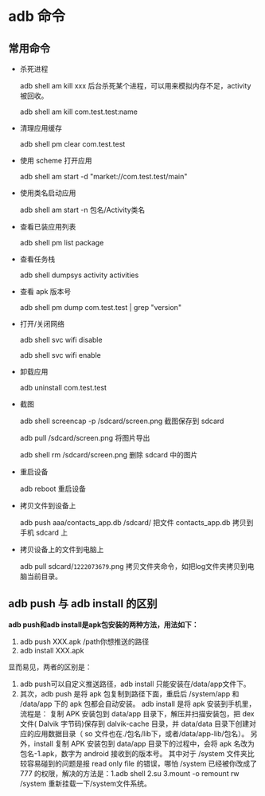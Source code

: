 # adb 命令

## 常用命令

* 杀死进程
  
  adb shell am kill xxx 后台杀死某个进程，可以用来模拟内存不足，activity 被回收。
  
  adb shell am kill com.test.test:name
  

* 清理应用缓存
  
  adb shell pm clear com.test.test
  
* 使用 scheme 打开应用

   adb shell am start -d "market://com.test.test/main"

* 使用类名启动应用

   adb shell am start -n 包名/Activity类名

* 查看已装应用列表

   adb shell pm list package

* 查看任务栈
  
   adb shell dumpsys activity activities 

* 查看 apk 版本号
  
   adb shell pm dump com.test.test | grep "version"


* 打开/关闭网络
  
   adb shell svc wifi disable
  
   adb shell svc wifi enable


* 卸载应用
  
   adb uninstall com.test.test

* 截图

  adb shell screencap -p /sdcard/screen.png 截图保存到 sdcard

  adb pull /sdcard/screen.png 将图片导出

  adb shell rm /sdcard/screen.png 删除 sdcard 中的图片


* 重启设备
  
   adb reboot 重启设备
   
* 拷贝文件到设备上

   adb push aaa/contacts_app.db /sdcard/     把文件 contacts_app.db 拷贝到手机 sdcard 上

* 拷贝设备上的文件到电脑上

   adb pull sdcard/``1222073679``.png 拷贝文件夹命令，如把log文件夹拷贝到电脑当前目录。

## adb push 与 adb install 的区别

**adb push和adb install是apk包安装的两种方法，用法如下：**

1. adb push XXX.apk /path你想推送的路径
2. adb install XXX.apk

显而易见，两者的区别是：

1. adb push可以自定义推送路径，adb install 只能安装在/data/app文件下。
2. 其次，adb push 是将 apk 包复制到路径下面，重启后 /system/app 和 /data/app 下的 apk 包都会自动安装。
   adb install 是将 apk 安装到手机里，流程是：
   复制 APK 安装包到 data/app 目录下，解压并扫描安装包，把 dex 文件( Dalvik 字节码)保存到 dalvik-cache 目录，并 data/data 目录下创建对应的应用数据目录（ so 文件也在./包名/lib下，或者/data/app-lib/包名）。
   另外，install 复制 APK 安装包到 data/app 目录下的过程中，会将 apk 名改为 包名-1.apk，数字为 android 接收到的版本号。
   其中对于 /system 文件夹比较容易碰到的问题是报 read only file 的错误，哪怕 /system 已经被你改成了 777 的权限，解决的方法是：1.adb shell 2.su 3.mount -o remount rw /system 重新挂载一下/system文件系统。